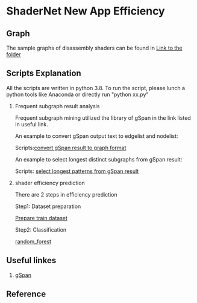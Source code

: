 # ShaderNet New App Efficiency
<!-- TABLE OF CONTENTS -->

## Graph  
The sample graphs of disassembly shaders can be found in  [Link to the folder](../sample_graph/)

## Scripts Explanation

All the scripts are written in python 3.8. To run the script, please lunch a python tools like Anaconda or directly run "python xx.py" 

1. Frequent subgraph result analysis 

    Frequent subgraph mining utilized the library of gSpan in the link listed in useful link. 

    An example to convert gSpan output text to edgelist and nodelist: 
    
    Scripts:[convert gSpan result to graph format](New_App_Tuning/fsm_file_to_edgelist_hash.py)

    An example to select longest distinct subgraphs from gSpan result: 
    
    Scripts: [select longest patterns from gSpan result ](New_App_Tuning/select_distinct_subgraph_labelgame.py)


2. shader efficiency prediction

    There are 2 steps in efficiency prediction

    Step1: Dataset preparation

	[Prepare train dataset](prepare_dataset_predict_efficiency_select_distinct_hw_used_in_shader.py)
	
    Step2: Classification  
    
	[random_forest](randomForest.py)

    

<!-- Useful linkes -->
## Useful linkes
1. [gSpan](https://github.com/betterenvi/gSpan)

<!-- Reference -->
## Reference

